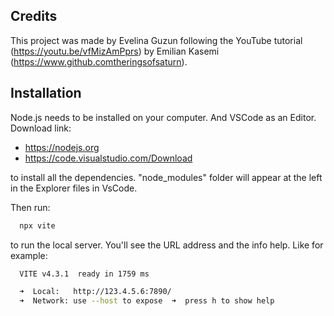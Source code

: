 ## Credits

This project was made by Evelina Guzun following the YouTube tutorial (https://youtu.be/vfMizAmPprs) 
by Emilian Kasemi (https://www.github.comtheringsofsaturn).


## Installation

Node.js needs to be installed on your computer.
And VSCode as an Editor.
Download link:

- https://nodejs.org
- https://code.visualstudio.com/Download


to install all the dependencies.
"node_modules" folder will appear at the left in the Explorer files in VsCode.

Then run:

```bash
  npx vite
```

to run the local server.
You'll see the URL address and the info help. Like for example:

```bash
  VITE v4.3.1  ready in 1759 ms

  ➜  Local:   http://123.4.5.6:7890/
  ➜  Network: use --host to expose  ➜  press h to show help
```




